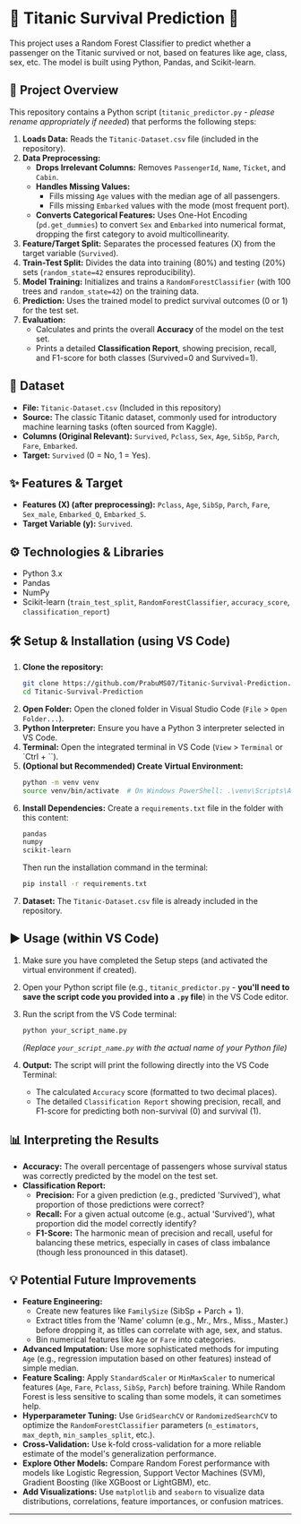 

# 🚢 Titanic Survival Prediction 🐍

This project uses a Random Forest Classifier to predict whether a passenger on the Titanic survived or not, based on features like age, class, sex, etc. The model is built using Python, Pandas, and Scikit-learn.

## 📝 Project Overview

This repository contains a Python script (`titanic_predictor.py` - *please rename appropriately if needed*) that performs the following steps:

1.  **Loads Data:** Reads the `Titanic-Dataset.csv` file (included in the repository).
2.  **Data Preprocessing:**
    *   **Drops Irrelevant Columns:** Removes `PassengerId`, `Name`, `Ticket`, and `Cabin`.
    *   **Handles Missing Values:**
        *   Fills missing `Age` values with the median age of all passengers.
        *   Fills missing `Embarked` values with the mode (most frequent port).
    *   **Converts Categorical Features:** Uses One-Hot Encoding (`pd.get_dummies`) to convert `Sex` and `Embarked` into numerical format, dropping the first category to avoid multicollinearity.
3.  **Feature/Target Split:** Separates the processed features (X) from the target variable (`Survived`).
4.  **Train-Test Split:** Divides the data into training (80%) and testing (20%) sets (`random_state=42` ensures reproducibility).
5.  **Model Training:** Initializes and trains a `RandomForestClassifier` (with 100 trees and `random_state=42`) on the training data.
6.  **Prediction:** Uses the trained model to predict survival outcomes (0 or 1) for the test set.
7.  **Evaluation:**
    *   Calculates and prints the overall **Accuracy** of the model on the test set.
    *   Prints a detailed **Classification Report**, showing precision, recall, and F1-score for both classes (Survived=0 and Survived=1).

## 💾 Dataset

*   **File:** `Titanic-Dataset.csv` (Included in this repository)
*   **Source:** The classic Titanic dataset, commonly used for introductory machine learning tasks (often sourced from Kaggle).
*   **Columns (Original Relevant):** `Survived`, `Pclass`, `Sex`, `Age`, `SibSp`, `Parch`, `Fare`, `Embarked`.
*   **Target:** `Survived` (0 = No, 1 = Yes).

## ✨ Features & Target

*   **Features (X) (after preprocessing):** `Pclass`, `Age`, `SibSp`, `Parch`, `Fare`, `Sex_male`, `Embarked_Q`, `Embarked_S`.
*   **Target Variable (y):** `Survived`.

## ⚙️ Technologies & Libraries

*   Python 3.x
*   Pandas
*   NumPy
*   Scikit-learn (`train_test_split`, `RandomForestClassifier`, `accuracy_score`, `classification_report`)

## 🛠️ Setup & Installation (using VS Code)

1.  **Clone the repository:**
    ```bash
    git clone https://github.com/PrabuMS07/Titanic-Survival-Prediction.git
    cd Titanic-Survival-Prediction
    ```
2.  **Open Folder:** Open the cloned folder in Visual Studio Code (`File` > `Open Folder...`).
3.  **Python Interpreter:** Ensure you have a Python 3 interpreter selected in VS Code.
4.  **Terminal:** Open the integrated terminal in VS Code (`View` > `Terminal` or `Ctrl + \``).
5.  **(Optional but Recommended) Create Virtual Environment:**
    ```bash
    python -m venv venv
    source venv/bin/activate  # On Windows PowerShell: .\venv\Scripts\Activate.ps1 or cmd: venv\Scripts\activate.bat
    ```
6.  **Install Dependencies:** Create a `requirements.txt` file in the folder with this content:
    ```txt
    pandas
    numpy
    scikit-learn
    ```
    Then run the installation command in the terminal:
    ```bash
    pip install -r requirements.txt
    ```
7.  **Dataset:** The `Titanic-Dataset.csv` file is already included in the repository.

## ▶️ Usage (within VS Code)

1.  Make sure you have completed the Setup steps (and activated the virtual environment if created).
2.  Open your Python script file (e.g., `titanic_predictor.py` - **you'll need to save the script code you provided into a `.py` file**) in the VS Code editor.
3.  Run the script from the VS Code terminal:
    ```bash
    python your_script_name.py
    ```
    *(Replace `your_script_name.py` with the actual name of your Python file)*

4.  **Output:** The script will print the following directly into the VS Code Terminal:
    *   The calculated `Accuracy` score (formatted to two decimal places).
    *   The detailed `Classification Report` showing precision, recall, and F1-score for predicting both non-survival (0) and survival (1).

## 📊 Interpreting the Results

*   **Accuracy:** The overall percentage of passengers whose survival status was correctly predicted by the model on the test set.
*   **Classification Report:**
    *   **Precision:** For a given prediction (e.g., predicted 'Survived'), what proportion of those predictions were correct?
    *   **Recall:** For a given actual outcome (e.g., actual 'Survived'), what proportion did the model correctly identify?
    *   **F1-Score:** The harmonic mean of precision and recall, useful for balancing these metrics, especially in cases of class imbalance (though less pronounced in this dataset).

## 💡 Potential Future Improvements

*   **Feature Engineering:**
    *   Create new features like `FamilySize` (SibSp + Parch + 1).
    *   Extract titles from the 'Name' column (e.g., Mr., Mrs., Miss., Master.) before dropping it, as titles can correlate with age, sex, and status.
    *   Bin numerical features like `Age` or `Fare` into categories.
*   **Advanced Imputation:** Use more sophisticated methods for imputing `Age` (e.g., regression imputation based on other features) instead of simple median.
*   **Feature Scaling:** Apply `StandardScaler` or `MinMaxScaler` to numerical features (`Age`, `Fare`, `Pclass`, `SibSp`, `Parch`) before training. While Random Forest is less sensitive to scaling than some models, it can sometimes help.
*   **Hyperparameter Tuning:** Use `GridSearchCV` or `RandomizedSearchCV` to optimize the `RandomForestClassifier` parameters (`n_estimators`, `max_depth`, `min_samples_split`, etc.).
*   **Cross-Validation:** Use k-fold cross-validation for a more reliable estimate of the model's generalization performance.
*   **Explore Other Models:** Compare Random Forest performance with models like Logistic Regression, Support Vector Machines (SVM), Gradient Boosting (like XGBoost or LightGBM), etc.
*   **Add Visualizations:** Use `matplotlib` and `seaborn` to visualize data distributions, correlations, feature importances, or confusion matrices.

---
